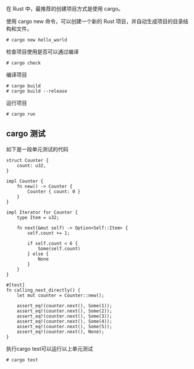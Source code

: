 在 Rust 中，最推荐的创建项目方式是使用 cargo。 

使用 cargo new 命令，可以创建一个新的 Rust 项目，并自动生成项目的目录结构和文件。

```shell
# cargo new hello_world
```

检查项目使用是否可以通过编译

```shell
# cargo check
```

编译项目
```shell
# cargo build
# cargo build --release
```

运行项目
```shell
# cargo run
```


## cargo 测试

如下是一段单元测试的代码
```
struct Counter {
    count: u32,
}

impl Counter {
    fn new() -> Counter {
        Counter { count: 0 }
    }
}

impl Iterator for Counter {
    type Item = u32;

    fn next(&mut self) -> Option<Self::Item> {
        self.count += 1;

        if self.count < 6 {
            Some(self.count)
        } else {
            None
        }
    }
}

#[test]
fn calling_next_directly() {
    let mut counter = Counter::new();

    assert_eq!(counter.next(), Some(1));
    assert_eq!(counter.next(), Some(2));
    assert_eq!(counter.next(), Some(3));
    assert_eq!(counter.next(), Some(4));
    assert_eq!(counter.next(), Some(5));
    assert_eq!(counter.next(), None);
}
```

执行cargo test可以运行以上单元测试

```shell
# cargo test
```
